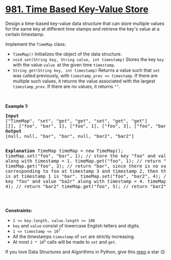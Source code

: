 # [981. Time Based Key-Value Store][title]

<p>Design a time-based key-value data structure that can store multiple values for the same key at different time stamps and retrieve the key's value at a certain timestamp.</p>
<p>Implement the <code>TimeMap</code> class:</p>
<ul>
<li><code>TimeMap()</code> Initializes the object of the data structure.</li>
<li><code>void set(String key, String value, int timestamp)</code> Stores the key <code>key</code> with the value <code>value </code>at the given time <code>timestamp</code>.</li>
<li><code>String get(String key, int timestamp)</code> Returns a value such that <code>set</code> was called previously, with <code>timestamp_prev &lt;= timestamp</code>. If there are multiple such values, it returns the value associated with the largest <code>timestamp_prev</code>. If there are no values, it returns <code>""</code>.</li>
</ul>
<p> </p>
<p><strong>Example 1:</strong></p>
<pre><strong>Input</strong>
["TimeMap", "set", "get", "get", "set", "get", "get"]
[[], ["foo", "bar", 1], ["foo", 1], ["foo", 3], ["foo", "bar2", 4], ["foo", 4], ["foo", 5]]
<strong>Output</strong>
[null, null, "bar", "bar", null, "bar2", "bar2"]

<strong>Explanation</strong>
TimeMap timeMap = new TimeMap();
timeMap.set("foo", "bar", 1);  // store the key "foo" and value "bar" along with timestamp = 1.
timeMap.get("foo", 1);         // return "bar"
timeMap.get("foo", 3);         // return "bar", since there is no value corresponding to foo at timestamp 3 and timestamp 2, then the only value is at timestamp 1 is "bar".
timeMap.set("foo", "bar2", 4); // store the key "foo" and value "ba2r" along with timestamp = 4.
timeMap.get("foo", 4);         // return "bar2"
timeMap.get("foo", 5);         // return "bar2"
</pre>
<p> </p>
<p><strong>Constraints:</strong></p>
<ul>
<li><code>1 &lt;= key.length, value.length &lt;= 100</code></li>
<li><code>key</code> and <code>value</code> consist of lowercase English letters and digits.</li>
<li><code>1 &lt;= timestamp &lt;= 10<sup>7</sup></code></li>
<li>All the timestamps <code>timestamp</code> of <code>set</code> are strictly increasing.</li>
<li>At most <code>2 * 10<sup>5</sup></code> calls will be made to <code>set</code> and <code>get</code>.</li>
</ul>


If you love Data Structures and Algorithms in Python, give this [repo][me] a star :wink:

[title]: https://leetcode.com/problems/time-based-key-value-store
[me]: https://github.com/bumblebee211196/awesome-python-leetcode